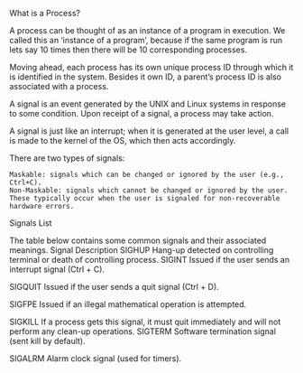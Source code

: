 What is a Process?

A process can be thought of as an instance of a program in execution. We called this an ‘instance of a program’, because if the same program is run lets say 10 times then there will be 10 corresponding processes.

Moving ahead, each process has its own unique process ID through which it is identified in the system. Besides it own ID, a parent’s process ID is also associated with a process.

A signal is an event generated by the UNIX and Linux systems in response to some condition. Upon receipt of a signal, a process may take action.

A signal is just like an interrupt; when it is generated at the user level, a call is made to the kernel of the OS, which then acts accordingly.

There are two types of signals:

    Maskable: signals which can be changed or ignored by the user (e.g., Ctrl+C).
    Non-Maskable: signals which cannot be changed or ignored by the user. These typically occur when the user is signaled for non-recoverable hardware errors.

Signals List

The table below contains some common signals and their associated meanings.
Signal 	Description
SIGHUP 	Hang-up detected on controlling terminal or death of controlling process.
SIGINT 	Issued if the user sends an interrupt signal (Ctrl + C).
	
SIGQUIT 	Issued if the user sends a quit signal (Ctrl + D).
	
SIGFPE 	Issued if an illegal mathematical operation is attempted.
	
SIGKILL 	If a process gets this signal, it must quit immediately and will not perform any clean-up operations.
SIGTERM 	Software termination signal (sent kill by default).
	
SIGALRM 	Alarm clock signal (used for timers).

